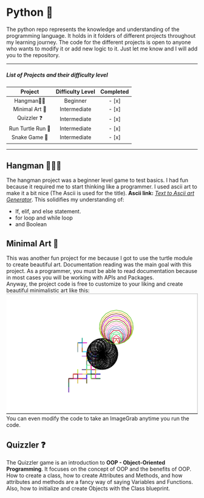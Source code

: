 # Python 🐍
The python repo represents the knowledge and understanding of the programming language. 
It holds in it folders of different projects throughout my learning journey.
The code for the different projects is open to anyone who wants to modify it or add new logic to it.
Just let me know and I will add you to the repository.

___

##### List of Projects and their difficulty level
|      Project      | Difficulty Level | Completed |
|:-----------------:|:----------------:|:---------:|
|   Hangman🧍🏽‍    |     Beginner     |   - [x]   |
|  Minimal Art 🎨   |   Intermediate   |   - [x]   |
|    Quizzler ❓     |   Intermediate   |   - [x]   |
| Run Turtle Run 🐢 |   Intermediate   |   - [x]   |
|   Snake Game 🐍   |   Intermediate   |   - [x]   |
|                   |                  |           |

___

## Hangman 🧍🏽‍♂️
The hangman project was a beginner level game to test basics.
I had fun because it required me to start thinking like a programmer.
I used ascii art to make it a bit nice (The Ascii is used for the title).
**Ascii link:** [_Text to Ascii art Generator_](http://www.patorjk.com/software/taag/#p=display&f=ANSI%20Shadow&t=>As).
This solidifies my understanding of:  
* If, elif, and else statement.
* for loop and while loop
* and Boolean

## Minimal Art 🎨
This was another fun project for me because I got to use the turtle module
to create beautiful art. Documentation reading was the main goal with this project.
As a programmer, you must be able to read documentation because in most cases 
you will be working with APIs and Packages.   
Anyway, the project code is free to customize to your liking and create beautiful 
minimalistic art like this:  
![Screenshot of image](minimal_art/minimal_art.png)  
You can even modify the code to take an ImageGrab anytime you run the code.

## Quizzler ❓
The Quizzler game is an introduction to **OOP - Object-Oriented Programming**.
It focuses on the concept of OOP and the benefits of OOP. How to create a class,
how to create Attributes and Methods, and how attributes and methods are a fancy 
way of saying Variables and Functions. Also, how to initialize and create Objects with 
the Class blueprint.